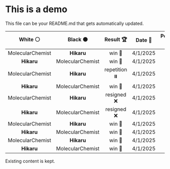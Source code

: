 # This is a demo

This file can be your README.md that gets automatically updated.

<!--START_SECTION:chessStats-->
<!-- Automatically generated with https://github.com/Balastrong/chess-stats-action -->

| White ⚪ | Black ⚫ | Result 🏆 | Date 📅 | Position 🗺️ |
|:---:|:---:|:---:|:---:|:---:|
| MolecularChemist | **Hikaru** | win 🥇 | 4/1/2025 | <a href="http://www.ee.unb.ca/cgi-bin/tervo/fen.pl?select=1K6/1B6/P4k2/1R3P2/7p/2r3bP/8/8 w - -">Link</a> |
| **Hikaru** | MolecularChemist | win 🥇 | 4/1/2025 | <a href="http://www.ee.unb.ca/cgi-bin/tervo/fen.pl?select=r3qr2/1p1n2kp/p7/3Q1bP1/4p2P/1PP1B3/P5B1/4RRK1 b - -">Link</a> |
| MolecularChemist | **Hikaru** | repetition ⏸️ | 4/1/2025 | <a href="http://www.ee.unb.ca/cgi-bin/tervo/fen.pl?select=8/6k1/6p1/1r5p/7P/5RP1/5PK1/8 b - -">Link</a> |
| **Hikaru** | MolecularChemist | win 🥇 | 4/1/2025 | <a href="http://www.ee.unb.ca/cgi-bin/tervo/fen.pl?select=5k2/1pp2p2/p2p1Pp1/4r1P1/1R6/1P1P3p/2P2K1P/5R2 b - -">Link</a> |
| MolecularChemist | **Hikaru** | resigned ❌ | 4/1/2025 | <a href="http://www.ee.unb.ca/cgi-bin/tervo/fen.pl?select=3nk2r/pp6/5P2/2Q1p2r/2Pn4/6pP/PB4B1/3R1R1K b - -">Link</a> |
| **Hikaru** | MolecularChemist | resigned ❌ | 4/1/2025 | <a href="http://www.ee.unb.ca/cgi-bin/tervo/fen.pl?select=6k1/5p2/p3n3/6pp/8/1P1R2PP/1r6/6K1 b - -">Link</a> |
| MolecularChemist | **Hikaru** | win 🥇 | 4/1/2025 | <a href="http://www.ee.unb.ca/cgi-bin/tervo/fen.pl?select=8/4Q3/1k2p3/1pq5/7p/5P1P/5K2/8 w - -">Link</a> |
| **Hikaru** | MolecularChemist | win 🥇 | 4/1/2025 | <a href="http://www.ee.unb.ca/cgi-bin/tervo/fen.pl?select=3k4/1R3p2/1P2r1p1/5p1p/3K1P1P/6P1/5P2/8 b - -">Link</a> |
| MolecularChemist | **Hikaru** | win 🥇 | 4/1/2025 | <a href="http://www.ee.unb.ca/cgi-bin/tervo/fen.pl?select=8/1R6/p5p1/P4kP1/5p2/r7/5PK1/8 w - -">Link</a> |
| **Hikaru** | MolecularChemist | win 🥇 | 4/1/2025 | <a href="http://www.ee.unb.ca/cgi-bin/tervo/fen.pl?select=8/5b2/2p3kP/1pPp3B/pP1K4/P5P1/8/8 b - -">Link</a> |

<!--END_SECTION:chessStats-->

Existing content is kept.
